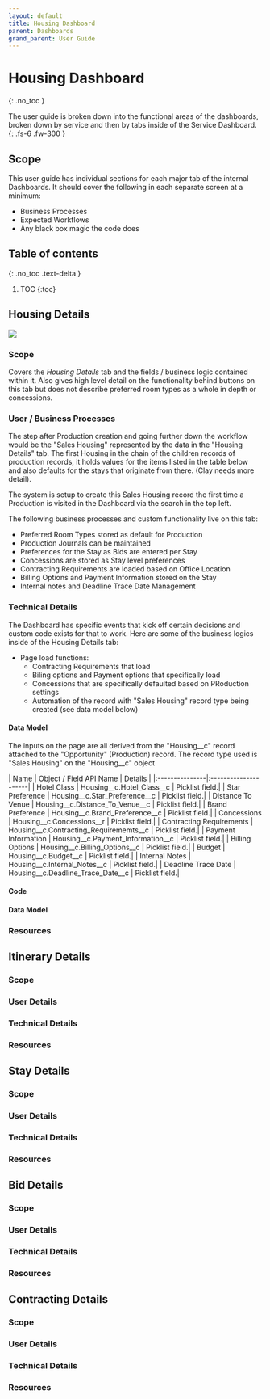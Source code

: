 ```yaml
---
layout: default
title: Housing Dashboard
parent: Dashboards
grand_parent: User Guide
---
```


# Housing Dashboard
{: .no_toc }

The user guide is broken down into the functional areas of the dashboards, broken down by service and then by tabs inside of the Service Dashboard.
{: .fs-6 .fw-300 }
## Scope
This user guide has individual sections for each major tab of the internal Dashboards.  It should cover the following in each separate screen at a minimum:
* Business Processes
* Expected Workflows
* Any black box magic the code does
## Table of contents
{: .no_toc .text-delta }

1. TOC
{:toc}
## Housing Details
<img src="https://rr-salesforce.github.io/voyajerwiki/assets/images/housing-details.gif"/>

### Scope
Covers the *Housing Details* tab and the fields / business logic contained within it.  Also gives high level detail on the functionality behind buttons on this tab but does not describe preferred room types as a whole in depth or concessions.

### User / Business Processes

The step after Production creation and going further down the workflow would be the "Sales Housing" represented by the data in the "Housing Details" tab.   The first Housing in the chain of the children records of production records, it holds values for the items listed in the table below and also defaults for the stays that originate from there.  (Clay needs more detail).

The system is setup to create this Sales Housing record the first time a Production is visited in the Dashboard via the search in the top left.

The following business processes and custom functionality live on this tab:
- Preferred Room Types stored as default for Production
- Production Journals can be maintained
- Preferences for the Stay as Bids are entered per Stay
- Concessions are stored as Stay level preferences
- Contracting Requirements are loaded based on Office Location
- Billing Options and Payment Information stored on the Stay
- Internal notes and Deadline Trace Date Management

### Technical Details
The Dashboard has specific events that kick off certain decisions and custom code exists for that to work.  Here are some of the business logics inside of the Housing Details tab:
- Page load functions:
    - Contracting Requirements that load
    - Biling options and Payment options that specifically load
    - Concessions that are specifically defaulted based on PRoduction settings
    - Automation of the record with "Sales Housing" record type being created (see data model below)

#### Data Model

The inputs on the page are all derived from the "Housing__c" record attached to the "Opportunity" (Production) record.
The record type used is "Sales Housing" on the "Housing__c" object

| Name | Object / Field API Name | Details | 
|:---------------|:---------------------|
| Hotel Class | Housing__c.Hotel_Class__c | Picklist field.|
| Star Preference | Housing__c.Star_Preference__c | Picklist field.|
| Distance To Venue | Housing__c.Distance_To_Venue__c | Picklist field.|
| Brand Preference | Housing__c.Brand_Preference__c | Picklist field.|
| Concessions | Housing__c.Concessions__r | Picklist field.|
| Contracting Requirements | Housing__c.Contracting_Requirememts__c | Picklist field.|
| Payment Information | Housing__c.Payment_Information__c | Picklist field.|
| Billing Options | Housing__c.Billing_Options__c | Picklist field.|
| Budget | Housing__c.Budget__c | Picklist field.|
| Internal Notes | Housing__c.Internal_Notes__c | Picklist field.|
| Deadline Trace Date | Housing__c.Deadline_Trace_Date__c | Picklist field.|


#### Code 
#### Data Model

### Resources

## Itinerary Details
### Scope
### User Details
### Technical Details
### Resources
## Stay Details
### Scope
### User Details
### Technical Details
### Resources
## Bid Details
### Scope
### User Details
### Technical Details
### Resources
## Contracting Details
### Scope
### User Details
### Technical Details
### Resources